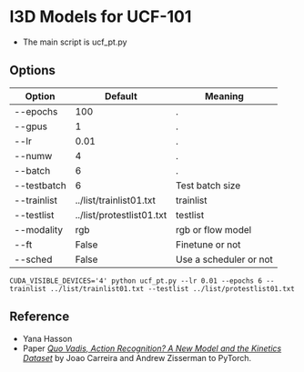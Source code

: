 I3D Models for UCF-101
=======================

- The main script is ucf_pt.py

## Options

| Option | Default | Meaning |
|--------|---------|---------|
| --epochs | 100 | . |
| --gpus | 1 | . |
| --lr | 0.01 | . |
| --numw | 4 | . |
| --batch | 6 | . |
| --testbatch | 6 | Test batch size |
| --trainlist | ../list/trainlist01.txt | trainlist |
| --testlist | ../list/protestlist01.txt | testlist |
| --modality | rgb | rgb or flow model |
| --ft | False | Finetune or not |
| --sched | False | Use a scheduler or not |

```
CUDA_VISIBLE_DEVICES='4' python ucf_pt.py --lr 0.01 --epochs 6 --trainlist ../list/trainlist01.txt --testlist ../list/protestlist01.txt
```

## Reference

- Yana Hasson
- Paper [*Quo Vadis, Action Recognition? A New Model and the Kinetics Dataset*](https://arxiv.org/abs/1705.07750) by Joao Carreira and Andrew Zisserman to PyTorch. 
